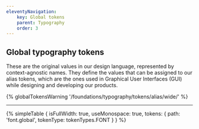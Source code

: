 ```yaml
---
eleventyNavigation:
    key: Global tokens
    parent: Typography
    order: 3
---
```


## Global typography tokens
These are the original values in our design language, represented by context-agnostic names. They define the values that can be assigned to our alias tokens, which are the ones used in Graphical User Interfaces (GUI) while designing and developing our products.

{% globalTokensWarning '/foundations/typography/tokens/alias/wide/' %}

---


{% simpleTable {
    isFullWidth: true,
    useMonospace: true,
    tokens: {
        path: 'font.global',
        tokenType: tokenTypes.FONT
    }
} %}
